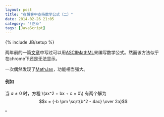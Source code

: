 ```yaml
---
layout: post
title: "在博客中支持数学公式（二）"
date: 2014-02-26 21:05
category: "!正业"
tags: [JavaScript]
---
```


<script type="text/x-mathjax-config">
  MathJax.Hub.Config({tex2jax: {inlineMath: [['$', '$'], ['\\(', '\\)']]}});
</script>
<script type="text/javascript"
  src="https://c328740.ssl.cf1.rackcdn.com/mathjax/latest/MathJax.js?config=TeX-AMS-MML_HTMLorMML">
</script>

{% include JB/setup %}

两年前的一篇[文章](/blog/typing-equations-on-internet/)中写过可以用[ASCIIMathML](http://www1.chapman.edu/~jipsen/mathml/asciimath.html)来编写数学公式。然而该方法似乎在chrome下还是无法显示。

一次偶然发现了[MathJax](http://www.mathjax.org/)，功能相当强大。

#### 例如

当 $a \ne 0$ 时，方程 \\(ax^2 + bx + c = 0\\) 有两个解为 $$x = {-b \pm \sqrt{b^2 - 4ac} \over 2a}$$。

